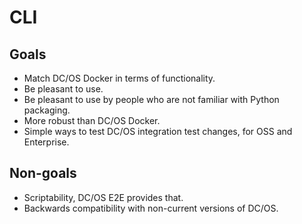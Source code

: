 # CLI

## Goals

* Match DC/OS Docker in terms of functionality.
* Be pleasant to use.
* Be pleasant to use by people who are not familiar with Python packaging.
* More robust than DC/OS Docker.
* Simple ways to test DC/OS integration test changes, for OSS and Enterprise.

## Non-goals

* Scriptability, DC/OS E2E provides that.
* Backwards compatibility with non-current versions of DC/OS.


